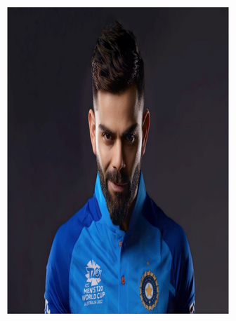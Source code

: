 <!DOCTYPE html>
<html>
<head>
<title> BROS EDITZ </title>

<link rel="shortcut icon" type="x-icon" href="C:\Users\divya\Downloads\Telegram Desktop\vk3.jpg">
</head>
<body>

<img src="vk18.jpg" width="10000px" height="700px">



</body>



</html>
